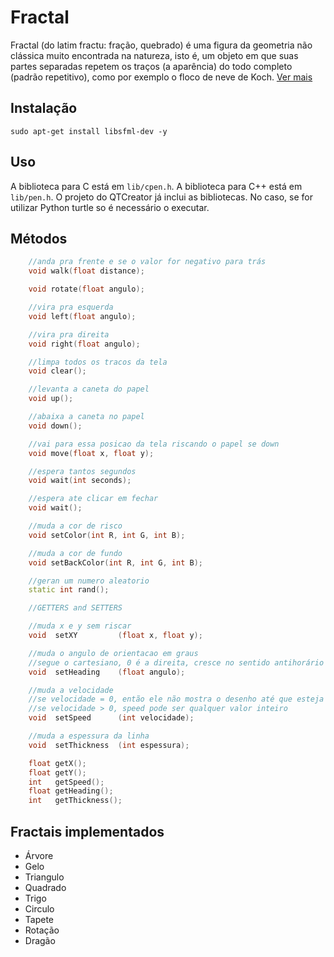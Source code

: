 # Fractal

Fractal (do latim fractu: fração, quebrado) é uma figura da geometria não clássica muito encontrada na natureza, isto é, um objeto em que suas partes separadas repetem os traços (a aparência) do todo completo (padrão repetitivo), como por exemplo o floco de neve de Koch. [Ver mais](https://pt.wikipedia.org/wiki/Fractals)

## Instalação

    sudo apt-get install libsfml-dev -y

## Uso

A biblioteca para C está em `lib/cpen.h`. A biblioteca para C++ está em `lib/pen.h`.
O projeto do QTCreator já inclui as bibliotecas.
No caso, se for utilizar Python turtle so é necessário o executar.

## Métodos

```c++
    //anda pra frente e se o valor for negativo para trás
    void walk(float distance);

    void rotate(float angulo);

    //vira pra esquerda
    void left(float angulo);

    //vira pra direita
    void right(float angulo);

    //limpa todos os tracos da tela
    void clear();

    //levanta a caneta do papel
    void up();

    //abaixa a caneta no papel
    void down();

    //vai para essa posicao da tela riscando o papel se down
    void move(float x, float y);

    //espera tantos segundos
    void wait(int seconds);

    //espera ate clicar em fechar
    void wait();

    //muda a cor de risco
    void setColor(int R, int G, int B);

    //muda a cor de fundo
    void setBackColor(int R, int G, int B);

    //geran um numero aleatorio
    static int rand();

    //GETTERS and SETTERS

    //muda x e y sem riscar
    void  setXY         (float x, float y);

    //muda o angulo de orientacao em graus
    //segue o cartesiano, 0 é a direita, cresce no sentido antihorário
    void  setHeading    (float angulo);

    //muda a velocidade
    //se velocidade = 0, então ele não mostra o desenho até que esteja terminado
    //se velocidade > 0, speed pode ser qualquer valor inteiro
    void  setSpeed      (int velocidade);

    //muda a espessura da linha
    void  setThickness  (int espessura);

    float getX();
    float getY();
    int   getSpeed();
    float getHeading();
    int   getThickness();
```

## Fractais implementados

- Árvore
- Gelo
- Triangulo
- Quadrado
- Trigo
- Circulo
- Tapete
- Rotação
- Dragão
